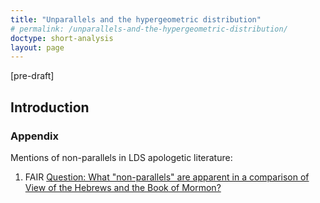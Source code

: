 ```yaml
---
title: "Unparallels and the hypergeometric distribution"
# permalink: /unparallels-and-the-hypergeometric-distribution/
doctype: short-analysis
layout: page
---
```


[pre-draft]

## Introduction





### Appendix

Mentions of non-parallels in LDS apologetic literature:

1. FAIR [Question: What "non-parallels" are apparent in a comparison of View of the Hebrews and the Book of Mormon?](https://web.archive.org/web/20230317044441/https://www.fairlatterdaysaints.org/answers/Book_of_Mormon/Authorship_theories/View_of_the_Hebrews/Non-parallels#Question:_What_.22non-parallels.22_are_apparent_in_a_comparison_of_View_of_the_Hebrews_and_the_Book_of_Mormon.3F)
